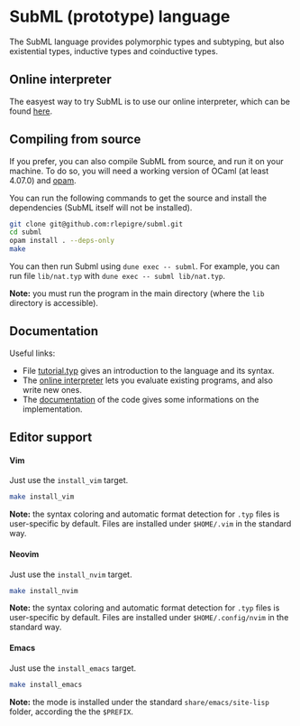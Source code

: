 SubML (prototype) language
==========================

The SubML language provides polymorphic types and subtyping, but also
existential types, inductive types and coinductive types.


Online interpreter
------------------

The easyest way to try SubML is to use our online interpreter, which
can be found [here](https://rlepigre.github.io/subml/).


Compiling from source
---------------------

If you prefer, you can also compile SubML from source, and run it on
your machine. To do so, you will need a working version of OCaml (at
least 4.07.0) and [opam](https://opam.ocaml.org/doc/Install.html).

You can run the following commands to get the source and install the
dependencies (SubML itself will not be installed).
```bash
git clone git@github.com:rlepigre/subml.git
cd subml
opam install . --deps-only
make
```
You can then run Subml using `dune exec -- subml`. For example, you
can run file `lib/nat.typ` with `dune exec -- subml lib/nat.typ`.

**Note:** you must run the program in the main directory (where the
`lib` directory is accessible).


Documentation
-------------

Useful links:
- File [tutorial.typ](./tutorial.typ) gives an introduction to the
  language and its syntax.
- The [online interpreter](https://rlepigre.github.io/subml/) lets
  you evaluate existing programs, and also write new ones.
- The [documentation](https://rlepigre.github.io/subml/ocamldoc/)
  of the code gives some informations on the implementation.


Editor support
--------------

#### Vim

Just use the `install_vim` target.

```bash
make install_vim
```

**Note:** the syntax coloring and automatic format detection for `.typ` files
is user-specific by default. Files are installed under `$HOME/.vim` in the
standard way.

#### Neovim

Just use the `install_nvim` target.

```bash
make install_nvim
```

**Note:** the syntax coloring and automatic format detection for `.typ` files
is user-specific by default. Files are installed under `$HOME/.config/nvim` in
the standard way.

#### Emacs

Just use the `install_emacs` target.

```bash
make install_emacs
```

**Note:** the mode is installed under the standard `share/emacs/site-lisp`
folder, according the the `$PREFIX`.
